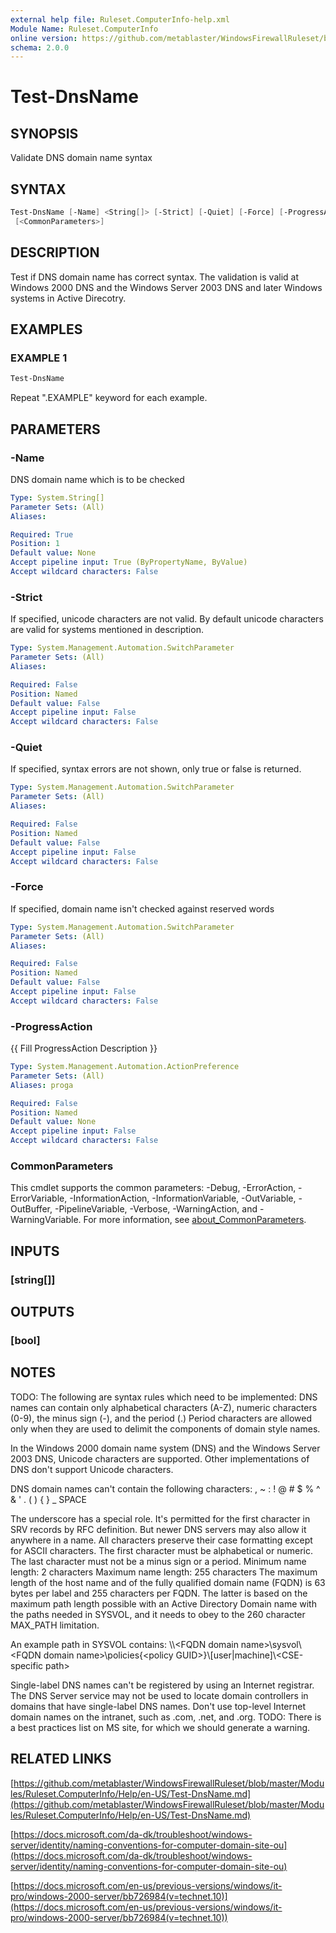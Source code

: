 ```yaml
---
external help file: Ruleset.ComputerInfo-help.xml
Module Name: Ruleset.ComputerInfo
online version: https://github.com/metablaster/WindowsFirewallRuleset/blob/master/Modules/Ruleset.ComputerInfo/Help/en-US/Test-DnsName.md
schema: 2.0.0
---
```


# Test-DnsName

## SYNOPSIS

Validate DNS domain name syntax

## SYNTAX

```powershell
Test-DnsName [-Name] <String[]> [-Strict] [-Quiet] [-Force] [-ProgressAction <ActionPreference>]
 [<CommonParameters>]
```

## DESCRIPTION

Test if DNS domain name has correct syntax.
The validation is valid at Windows 2000 DNS and the Windows Server 2003 DNS and later Windows
systems in Active Direcotry.

## EXAMPLES

### EXAMPLE 1

```powershell
Test-DnsName
```

Repeat ".EXAMPLE" keyword for each example.

## PARAMETERS

### -Name

DNS domain name which is to be checked

```yaml
Type: System.String[]
Parameter Sets: (All)
Aliases:

Required: True
Position: 1
Default value: None
Accept pipeline input: True (ByPropertyName, ByValue)
Accept wildcard characters: False
```

### -Strict

If specified, unicode characters are not valid.
By default unicode characters are valid for systems mentioned in description.

```yaml
Type: System.Management.Automation.SwitchParameter
Parameter Sets: (All)
Aliases:

Required: False
Position: Named
Default value: False
Accept pipeline input: False
Accept wildcard characters: False
```

### -Quiet

If specified, syntax errors are not shown, only true or false is returned.

```yaml
Type: System.Management.Automation.SwitchParameter
Parameter Sets: (All)
Aliases:

Required: False
Position: Named
Default value: False
Accept pipeline input: False
Accept wildcard characters: False
```

### -Force

If specified, domain name isn't checked against reserved words

```yaml
Type: System.Management.Automation.SwitchParameter
Parameter Sets: (All)
Aliases:

Required: False
Position: Named
Default value: False
Accept pipeline input: False
Accept wildcard characters: False
```

### -ProgressAction

{{ Fill ProgressAction Description }}

```yaml
Type: System.Management.Automation.ActionPreference
Parameter Sets: (All)
Aliases: proga

Required: False
Position: Named
Default value: None
Accept pipeline input: False
Accept wildcard characters: False
```

### CommonParameters

This cmdlet supports the common parameters: -Debug, -ErrorAction, -ErrorVariable, -InformationAction, -InformationVariable, -OutVariable, -OutBuffer, -PipelineVariable, -Verbose, -WarningAction, and -WarningVariable. For more information, see [about_CommonParameters](http://go.microsoft.com/fwlink/?LinkID=113216).

## INPUTS

### [string[]]

## OUTPUTS

### [bool]

## NOTES

TODO: The following are syntax rules which need to be implemented:
DNS names can contain only alphabetical characters (A-Z), numeric characters (0-9),
the minus sign (-), and the period (.)
Period characters are allowed only when they are used to delimit the components of domain style names.

In the Windows 2000 domain name system (DNS) and the Windows Server 2003 DNS, Unicode characters are supported.
Other implementations of DNS don't support Unicode characters.

DNS domain names can't contain the following characters:
, ~ : !
@ # $ % ^ & ' .
( ) { } _ SPACE

The underscore has a special role.
It's permitted for the first character in SRV records by RFC definition.
But newer DNS servers may also allow it anywhere in a name.
All characters preserve their case formatting except for ASCII characters.
The first character must be alphabetical or numeric.
The last character must not be a minus sign or a period.
Minimum name length: 2 characters
Maximum name length: 255 characters
The maximum length of the host name and of the fully qualified domain name (FQDN) is 63 bytes per
label and 255 characters per FQDN.
The latter is based on the maximum path length possible with an Active Directory Domain name with the
paths needed in SYSVOL, and it needs to obey to the 260 character MAX_PATH limitation.

An example path in SYSVOL contains:
\\\\\<FQDN domain name\>\sysvol\\\<FQDN domain name\>\policies\{\<policy GUID\>}\\\[user|machine\]\\\<CSE-specific path\>

Single-label DNS names can't be registered by using an Internet registrar.
The DNS Server service may not be used to locate domain controllers in domains that have single-label DNS names.
Don't use top-level Internet domain names on the intranet, such as .com, .net, and .org.
TODO: There is a best practices list on MS site, for which we should generate a warning.

## RELATED LINKS

[https://github.com/metablaster/WindowsFirewallRuleset/blob/master/Modules/Ruleset.ComputerInfo/Help/en-US/Test-DnsName.md](https://github.com/metablaster/WindowsFirewallRuleset/blob/master/Modules/Ruleset.ComputerInfo/Help/en-US/Test-DnsName.md)

[https://docs.microsoft.com/da-dk/troubleshoot/windows-server/identity/naming-conventions-for-computer-domain-site-ou](https://docs.microsoft.com/da-dk/troubleshoot/windows-server/identity/naming-conventions-for-computer-domain-site-ou)

[https://docs.microsoft.com/en-us/previous-versions/windows/it-pro/windows-2000-server/bb726984(v=technet.10)](https://docs.microsoft.com/en-us/previous-versions/windows/it-pro/windows-2000-server/bb726984(v=technet.10))

